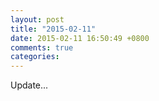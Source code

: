 ```yaml
---
layout: post
title: "2015-02-11"
date: 2015-02-11 16:50:49 +0800
comments: true
categories: 
---
```

Update...